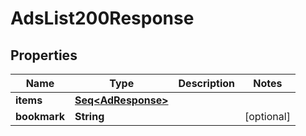 

# AdsList200Response


## Properties

Name | Type | Description | Notes
------------ | ------------- | ------------- | -------------
**items** | [**Seq&lt;AdResponse&gt;**](AdResponse.md) |  | 
**bookmark** | **String** |  |  [optional]



